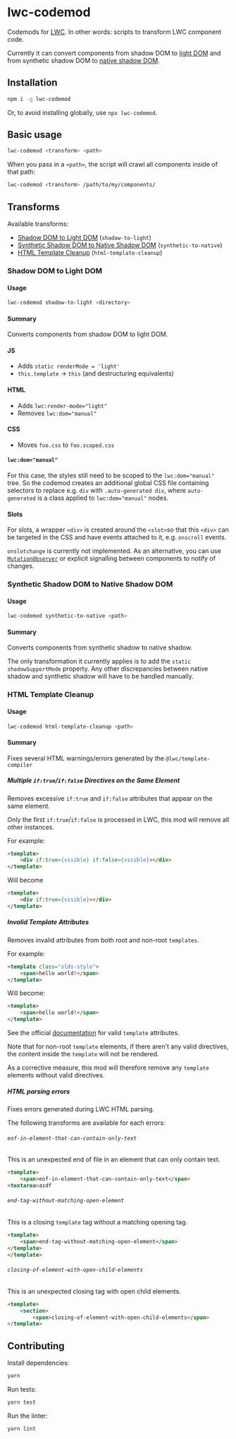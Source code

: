 # lwc-codemod

Codemods for [LWC](https://lwc.dev/). In other words: scripts to transform LWC component code.

Currently it can convert components from shadow DOM to [light DOM](https://lwc.dev/guide/light_dom#light-dom-(developer-preview)) and from synthetic shadow DOM to [native shadow DOM](https://rfcs.lwc.dev/rfcs/lwc/0115-mixed-shadow-mode).

## Installation

```sh
npm i -g lwc-codemod
```

Or, to avoid installing globally, use `npx lwc-codemod`.

## Basic usage

```sh
lwc-codemod <transform> <path>
```

When you pass in a `<path>`, the script will crawl all components inside of that path:

```sh
lwc-codemod <transform> /path/to/my/components/
```

## Transforms

Available transforms:

- [Shadow DOM to Light DOM](#shadow-dom-to-light-dom) (`shadow-to-light`)
- [Synthetic Shadow DOM to Native Shadow DOM](#synthetic-shadow-dom-to-native-shadow-dom) (`synthetic-to-native`)
- [HTML Template Cleanup](#html-template-cleanup) (`html-template-cleanup`)

### Shadow DOM to Light DOM

#### Usage

```sh
lwc-codemod shadow-to-light <directory>
```

#### Summary

Converts components from shadow DOM to light DOM.

#### JS

- Adds `static renderMode = 'light'`
- `this.template` -> `this` (and destructuring equivalents)

#### HTML

- Adds `lwc:render-mode="light"`
- Removes `lwc:dom="manual"`

#### CSS

- Moves `foo.css` to `foo.scoped.css`

#### `lwc:dom="manual"`

For this case, the styles still need to be scoped to the `lwc:dom="manual"` tree. So the codemod creates an additional global CSS file containing selectors to replace e.g. `div` with `.auto-generated div`, where `auto-generated` is a class applied to `lwc:dom="manual"` nodes.

#### Slots

For slots, a wrapper `<div>` is created around the `<slot>`so that this `<div>` can be targeted in the CSS and have events attached to it, e.g. `onscroll` events.

`onslotchange` is currently not implemented. As an alternative, you can use [`MutationObserver`](https://developer.mozilla.org/en-US/docs/Web/API/MutationObserver) or explicit signalling between components to notify of changes. 

### Synthetic Shadow DOM to Native Shadow DOM

#### Usage

```sh
lwc-codemod synthetic-to-native <path>
```

#### Summary

Converts components from synthetic shadow to native shadow.

The only transformation it currently applies is to add the `static shadowSupportMode` property. Any other discrepancies between native shadow and synthetic shadow will have to be handled manually.

### HTML Template Cleanup

#### Usage

```sh
lwc-codemod html-template-cleanup <path>
```

#### Summary

Fixes several HTML warnings/errors generated by the `@lwc/template-compiler`

##### Multiple `if:true`/`if:false` Directives on the Same Element

Removes excessive `if:true` and `if:false` attributes that appear on the same element. 

Only the first `if:true`/`if:false` is processed in LWC, this mod will remove all other instances.

For example:

```html
<template>
    <div if:true={visible} if:false={visible}></div>
</template>
```

Will become

```html
<template>
    <div if:true={visible}></div>
</template>
```

##### Invalid Template Attributes

Removes invalid attributes from both root and non-root `templates`.

For example:

```html
<template class="slds-style">
    <span>hello world!</span>
</template>
```

Will become:

```html
<template>
    <span>hello world!</span>
</template>
```

See the official [documentation](https://developer.salesforce.com/docs/component-library/documentation/en/lwc/lwc.reference_directives) for valid `template` attributes.

Note that for non-root `template` elements, if there aren't any valid directives, the content inside the `template` will not be rendered.

As a corrective measure, this mod will therefore remove any `template` elements without valid directives.

##### HTML parsing errors

Fixes errors generated during LWC HTML parsing.

The following transforms are available for each errors:

###### `eof-in-element-that-can-contain-only-text`

This is an unexpected end of file in an element that can only contain text. 

```html
<template>
    <span>eof-in-element-that-can-contain-only-text</span>
<textarea>asdf
```

###### `end-tag-without-matching-open-element`

This is a closing `template` tag without a matching opening tag.

```html
<template>
    <span>end-tag-without-matching-open-element</span>
</template>
</template>
```

###### `closing-of-element-with-open-child-elements`

This is an unexpected closing tag with open child elements.

```html
<template>
    <section>
        <span>closing-of-element-with-open-child-elements</span>
</template>

```

## Contributing

Install dependencies:

```sh
yarn
```

Run tests:

```sh
yarn test
```

Run the linter:

```sh
yarn lint
```
